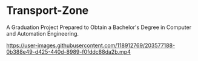 # Transport-Zone
A Graduation Project Prepared to Obtain a Bachelor's Degree in Computer and Automation Engineering.


https://user-images.githubusercontent.com/118912769/203577188-0b388e49-d425-440d-8989-f0fddc88da2b.mp4

